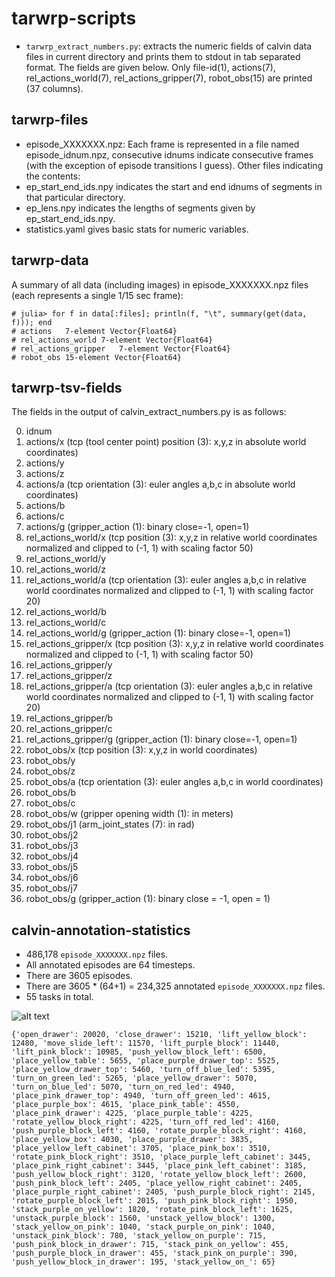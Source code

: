 # tarwrp-scripts

* `tarwrp_extract_numbers.py`: extracts the numeric fields of calvin data files in current directory and prints them to stdout in tab separated format. The fields are given below. Only file-id(1), actions(7), rel_actions_world(7), rel_actions_gripper(7), robot_obs(15) are printed (37 columns). 

## tarwrp-files

* episode_XXXXXXX.npz: Each frame is represented in a file named episode_idnum.npz, consecutive idnums indicate consecutive frames (with the exception of episode transitions I guess). Other files indicating the contents: 
* ep_start_end_ids.npy indicates the start and end idnums of segments in that particular directory.
* ep_lens.npy indicates the lengths of segments given by ep_start_end_ids.npy.
* statistics.yaml gives basic stats for numeric variables.


## tarwrp-data

A summary of all data (including images) in episode_XXXXXXX.npz files (each represents a single 1/15 sec frame):

```
# julia> for f in data[:files]; println(f, "\t", summary(get(data, f))); end
# actions	7-element Vector{Float64}
# rel_actions_world	7-element Vector{Float64}
# rel_actions_gripper	7-element Vector{Float64}
# robot_obs	15-element Vector{Float64}
```

## tarwrp-tsv-fields

The fields in the output of calvin_extract_numbers.py is as follows:

00. idnum
01. actions/x (tcp (tool center point) position (3): x,y,z in absolute world coordinates)
02. actions/y
03. actions/z
04. actions/a (tcp orientation (3): euler angles a,b,c in absolute world coordinates)
05. actions/b
06. actions/c
07. actions/g (gripper_action (1): binary close=-1, open=1)
08. rel_actions_world/x (tcp position (3): x,y,z in relative world coordinates normalized and clipped to (-1, 1) with scaling factor 50)
09. rel_actions_world/y
10. rel_actions_world/z
11. rel_actions_world/a (tcp orientation (3): euler angles a,b,c in relative world coordinates normalized and clipped to (-1, 1) with scaling factor 20)
12. rel_actions_world/b
13. rel_actions_world/c
14. rel_actions_world/g (gripper_action (1): binary close=-1, open=1)
15. rel_actions_gripper/x (tcp position (3): x,y,z in relative world coordinates normalized and clipped to (-1, 1) with scaling factor 50)
16. rel_actions_gripper/y
17. rel_actions_gripper/z
18. rel_actions_gripper/a (tcp orientation (3): euler angles a,b,c in relative world coordinates normalized and clipped to (-1, 1) with scaling factor 20)
19. rel_actions_gripper/b
20. rel_actions_gripper/c
21. rel_actions_gripper/g (gripper_action (1): binary close=-1, open=1)
22. robot_obs/x (tcp position (3): x,y,z in world coordinates)
23. robot_obs/y
24. robot_obs/z
25. robot_obs/a (tcp orientation (3): euler angles a,b,c in world coordinates)
26. robot_obs/b
27. robot_obs/c
28. robot_obs/w (gripper opening width (1): in meters)
29. robot_obs/j1 (arm_joint_states (7): in rad)
30. robot_obs/j2
31. robot_obs/j3
32. robot_obs/j4
33. robot_obs/j5
34. robot_obs/j6
35. robot_obs/j7
36. robot_obs/g (gripper_action (1): binary close = -1, open = 1)

## calvin-annotation-statistics
- 486,178 `episode_XXXXXXX.npz` files.
- All annotated episodes are 64 timesteps.
- There are 3605 episodes.
- There are 3605 * (64+1) = 234,325 annotated `episode_XXXXXXX.npz` files.
- 55 tasks in total.

![alt text](https://github.com/emrecanacikg0z/tarwrp-scripts/figs/hist.png)

```
{'open_drawer': 20020, 'close_drawer': 15210, 'lift_yellow_block': 12480, 'move_slide_left': 11570, 'lift_purple_block': 11440, 'lift_pink_block': 10985, 'push_yellow_block_left': 6500, 'place_yellow_table': 5655, 'place_purple_drawer_top': 5525, 'place_yellow_drawer_top': 5460, 'turn_off_blue_led': 5395, 'turn_on_green_led': 5265, 'place_yellow_drawer': 5070, 'turn_on_blue_led': 5070, 'turn_on_red_led': 4940, 'place_pink_drawer_top': 4940, 'turn_off_green_led': 4615, 'place_purple_box': 4615, 'place_pink_table': 4550, 'place_pink_drawer': 4225, 'place_purple_table': 4225, 'rotate_yellow_block_right': 4225, 'turn_off_red_led': 4160, 'push_purple_block_left': 4160, 'rotate_purple_block_right': 4160, 'place_yellow_box': 4030, 'place_purple_drawer': 3835, 'place_yellow_left_cabinet': 3705, 'place_pink_box': 3510, 'rotate_pink_block_right': 3510, 'place_purple_left_cabinet': 3445, 'place_pink_right_cabinet': 3445, 'place_pink_left_cabinet': 3185, 'push_yellow_block_right': 3120, 'rotate_yellow_block_left': 2600, 'push_pink_block_left': 2405, 'place_yellow_right_cabinet': 2405, 'place_purple_right_cabinet': 2405, 'push_purple_block_right': 2145, 'rotate_purple_block_left': 2015, 'push_pink_block_right': 1950, 'stack_purple_on_yellow': 1820, 'rotate_pink_block_left': 1625, 'unstack_purple_block': 1560, 'unstack_yellow_block': 1300, 'stack_yellow_on_pink': 1040, 'stack_purple_on_pink': 1040, 'unstack_pink_block': 780, 'stack_yellow_on_purple': 715, 'push_pink_block_in_drawer': 715, 'stack_pink_on_yellow': 455, 'push_purple_block_in_drawer': 455, 'stack_pink_on_purple': 390, 'push_yellow_block_in_drawer': 195, 'stack_yellow_on_': 65}
```
